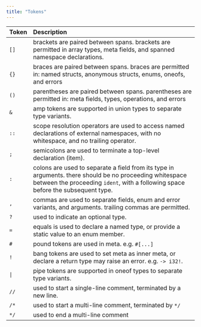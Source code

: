 ```yaml
---
title: "Tokens"
---
```


| Token | Description                                                                                                                                                                                 |
| :---- | :------------------------------------------------------------------------------------------------------------------------------------------------------------------------------------------ |
| `[]`  | brackets are paired between spans. brackets are permitted in array types, meta fields, and spanned namespace declarations.                                                                  |
| `{}`  | braces are paired between spans. braces are permitted in: named structs, anonymous structs, enums, oneofs, and errors                                                                       |
| `()`  | parentheses are paired between spans. parentheses are permitted in: meta fields, types, operations, and errors                                                                              |
| `&`   | amp tokens are supported in union types to separate type variants.                                                                                                                          |
| `::`  | scope resolution operators are used to access named declarations of external namespaces, with no whitespace, and no trailing operator.                                                      |
| `;`   | semicolons are used to terminate a top-level declaration (item).                                                                                                                            |
| `:`   | colons are used to separate a field from its type in arguments. there should be no proceeding whitespace between the proceeding `ident`, with a following space before the subsequent type. |
| `,`   | commas are used to separate fields, enum and error variants, and arguments. trailing commas are permitted.                                                                                  |
| `?`   | used to indicate an optional type.                                                                                                                                                          |
| `=`   | equals is used to declare a named type, or provide a static value to an enum member.                                                                                                        |
| `#`   | pound tokens are used in meta. e.g. `#[...]`                                                                                                                                                |
| `!`   | bang tokens are used to set meta as inner meta, or declare a return type may raise an error. e.g. `-> i32!`.                                                                                |
| `\|`  | pipe tokens are supported in oneof types to separate type variants.                                                                                                                         |
| `//`  | used to start a single-line comment, terminated by a new line.                                                                                                                              |
| `/*`  | used to start a multi-line comment, terminated by `*/`                                                                                                                                      |
| `*/`  | used to end a multi-line comment                                                                                                                                                            |
